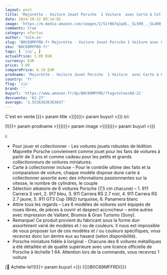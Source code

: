 ```yaml
---
layout: post
title: 'Majorette - Voiture Jouet Porsche  1 Voiture  avec Carte à Collectionner – Premium Miniature  Jeu de 6 Assortis  Choix aléatoire   7 5 cm  pour Les Enfants à partir de 3 Ans'
date: 2024-10-22 09:14:02
image: 'https://m.media-amazon.com/images/I/51+Bb7q1qdL._SL500_._SL400_.jpg'
comments: true
category: ofertas
author: 'tole.es'
slug: 'B0C69MFFRD-fr Majorette - Voiture Jouet Porsche 1 Voiture avec Carte à...'
sku: 'B0C69MFFRD-fr'
tags: [ '🇫🇷', ]
actualPrice: 3.09 EUR
currency: EUR
price: 3.09
comparePrice: 8.19 EUR
prodname: 'Majorette - Voiture Jouet Porsche  1 Voiture  avec Carte à Collectionner – Premium Miniature  Jeu de 6 Assortis  Choix aléatoire   7 5 cm  pour Les Enfants à partir de 3 Ans'
country: 'fr'
flag: '🇫🇷'
brand: ''
buyurl: 'https://www.amazon.fr/dp/B0C69MFFRD/?tag=tolees0d-21'
descuento: '62.27'
average: '3.55363636363637'
---
```


C'est en vente [{{< param title >}}]({{< param buyurl >}}) ici:

[![{{< param prodname >}}]({{< param image >}})]({{< param buyurl >}})

ℹ️:

- Pour jouer et collectionner - Les voitures jouets robustes de lédition Majorette Porsche conviennent comme jouet pour les fans de voitures à partir de 3 ans et comme cadeau pour les petits et grands collectionneurs de voitures miniatures.
- Carte à collectionner incluse - Pour le contrôle ultime des faits et la comparaison de voiture, chaque modèle dispose dune carte à collectionner assortie avec des informations passionnantes sur la vitesse, le nombre de cylindres, le couple
- Sélection aléatoire de 6 voitures Porsche (7,5 cm chacune) – 1. 911 Carrera S vert, 2. 917 bleu, 3. 911 Carrera RS 2.7 noir, 4. 911 Carrera RS 2.7 jaune, 5. 911 GT3 Cup (992) turquoise, 6. Panamera blanc
- Attire tous les regards – Les 6 modèles de voitures sont équipés de roues libres, de pièces à ouvrir et daspect accrocheur – entre autres avec impression de Vaillant, Brumos & Gran Turismo (Sony).
- Remarque! Ce produit provient du fabricant sous la forme dun assortiment varié de modèles et / ou de couleurs. Il nous est impossible de vous proposer lun de ces modèles et / ou couleurs spécifiques, vous recevrez donc lun dentre eux au hasard (selon disponibilité).
- Porsche miniature fidèle à loriginal - Chacune des 6 voitures métalliques a été détaillée et de qualité supérieure avec une licence officielle de Porsche à léchelle 1 64. Attention lors de la commande, vous recevrez 1 voiture

[🛒 Achète-le!!]({{< param buyurl >}})
{{<world>}}B0C69MFFRD{{</world>}}
